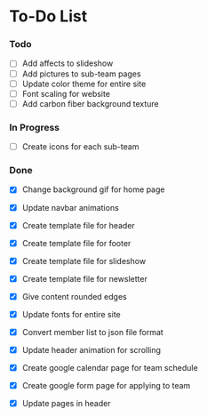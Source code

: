 # To-Do List

### Todo 
- [ ] Add affects to slideshow 
- [ ] Add pictures to sub-team pages
- [ ] Update color theme for entire site
- [ ] Font scaling for website
- [ ] Add carbon fiber background texture

### In Progress
- [ ] Create icons for each sub-team

### Done
- [x] Change background gif for home page
- [x] Update navbar animations
- [x] Create template file for header
- [x] Create template file for footer
- [x] Create template file for slideshow
- [x] Create template file for newsletter
- [x] Give content rounded edges
- [x] Update fonts for entire site
- [x] Convert member list to json file format
- [x] Update header animation for scrolling
- [x] Create google calendar page for team schedule
- [x] Create google form page for applying to team
- [x] Update pages in header

